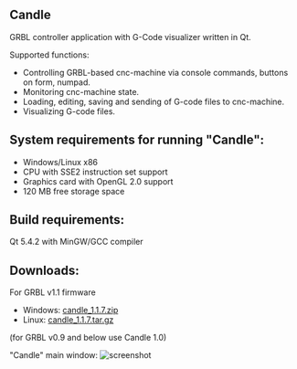 Candle
-----------
GRBL controller application with G-Code visualizer written in Qt.

Supported functions:
* Controlling GRBL-based cnc-machine via console commands, buttons on form, numpad.
* Monitoring cnc-machine state.
* Loading, editing, saving and sending of G-code files to cnc-machine.
* Visualizing G-code files.

System requirements for running "Candle":
-------------------
* Windows/Linux x86
* CPU with SSE2 instruction set support
* Graphics card with OpenGL 2.0 support
* 120 MB free storage space

Build requirements:
------------------
Qt 5.4.2 with MinGW/GCC compiler

Downloads:
----------
For GRBL v1.1 firmware

* Windows: [candle_1.1.7.zip](https://github.com/Denvi/Candle/releases/download/v1.1/Candle_1.1.7.zip)
* Linux: [candle_1.1.7.tar.gz](https://github.com/Denvi/Candle/releases/download/v1.1/Candle_1.1.7.tar.gz)

(for GRBL v0.9 and below use Candle 1.0)

"Candle" main window:
![screenshot](/screenshots/screenshot_heightmap_original.png)
